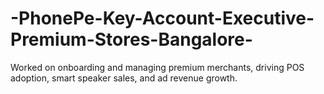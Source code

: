 # -PhonePe-Key-Account-Executive-Premium-Stores-Bangalore-
Worked on onboarding and managing premium merchants, driving POS adoption, smart speaker sales, and ad revenue growth.
